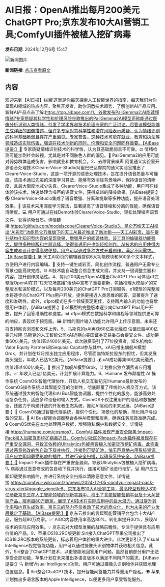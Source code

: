 # AI日报：OpenAI推出每月200美元ChatGPT Pro;京东发布10大AI营销工具;ComfyUI插件被植入挖矿病毒

**发布日期**: 2024年12月6号 15:47

![新闻图片](https://pic.chinaz.com/picmap/thumb/202409131604584929_0.jpg)

**新闻链接**: [点击查看原文](https://www.aibase.com/zh/news/13752)

## 内容

欢迎来到【AI日报】栏目!这里是你每天探索人工智能世界的指南，每天我们为你呈现AI领域的热点内容，聚焦开发者，助你洞悉技术趋势、了解创新AI产品应用。新鲜AI产品点击了解:https://top.aibase.com/1、谷歌发布PaliGemma2:AI能读懂情绪?专家质疑其科学性和伦理风险谷歌推出的PaliGemma2AI模型声称能通过图像分析识别人类情绪，引发了学术界和技术伦理专家的广泛讨论。尽管该模型能够生成详细的图像描述，但许多专家对其科学性和潜在风险表示质疑，认为情绪识别的科学基础脆弱且存在严重偏见。专家警告，这种技术可能在就业、教育和执法等领域造成实际伤害，强调在技术创新的同时，伦理和安全问题同样重要。【AiBase提要:】🧠 专家质疑情绪识别技术的科学性，认为其基础脆弱且不可靠。⚖️ 情绪检测可能加剧社会歧视，尤其是对不同肤色人群的偏见。🚨 PaliGemma2的应用可能对弱势群体造成伤害，影响就业和教育机会。2、去除背景噪声 阿里通义实验室开源语音处理技术ClearerVoice-Studio阿里巴巴达摩院的通义实验室推出了ClearerVoice-Studio，这是一项开源的语音处理技术，旨在提升语音质量与可懂度。该技术通过先进的深度学习算法，能够有效消除背景噪声，保持语音的清晰度，且最大限度地减少失真。ClearerVoice-Studio集成了多种功能，用户可在线体验该技术，快速处理含噪声的语音文件，获得卓越的降噪效果。【AiBase提要:】🔇 ClearerVoice-Studio集成了语音增强、分离和提取等多种功能，提升语音处理效果。🎤 该技术采用深度学习算法，显著提高了语音降噪和分离的性能，确保语音清晰度。💻 用户可通过在线Demo体验ClearerVoice-Studio，轻松处理噪声语音文件，获得清晰音质。详情链接:https://github.com/modelscope/ClearerVoice-Studio3、昆仑万维天工AI推出“AI彩页”功能昆仑万维旗下的天工AI最近推出了新功能——天工AI彩页，旨在提升结构化知识型内容的呈现效果，增强用户的阅读体验。该工具的编辑器功能强大，提供多种排版和主题选择，使得普通用户也能轻松创作。AI技术的应用使得内容生成和设计变得高效便捷，用户可以通过多种方式开启创作，满足不同需求。【AiBase提要:】🛠️ 天工AI彩页的编辑器提供6大功能模块和500多个文本样式，方便用户进行内容编辑。🚀 支持一键生成彩页，简化创作流程，普通用户无需专业背景也能高效完成。🌐 AI技术能自动整合信息生成大纲，并支持一键调整主题和内容，提升创作灵活性。4、每月200美元!OpenAI推出ChatGPT Pro 可体验o1完整版OpenAI在其“12天12场直播”活动中宣布了重要更新，包括推理大模型o1的完整版本和进阶模式，以及每月200美元的ChatGPT Pro订阅服务。o1模型的完整版本将逐步向ChatGPT Plus用户开放，提供更接近人类思维的回答，显著提升了速度和准确性。此外，o1pro模式在多个领域表现更佳，支持图片输入的功能也将增强用户体验。【AiBase提要:】🚀 o1模型的完整版本逐步向ChatGPT Plus用户开放，提升了回答准确性和速度。📊 o1pro模式在数据科学和编程等领域提供更可靠的响应，表现优于预览版。🖼️ 新增的图片输入功能允许用户上传示意图，未来还将支持网页浏览和文件上传。5、马斯克的xAI再获60亿美元融资 估值已超400亿美元埃隆·马斯克的人工智能公司xAI近期向美国证券交易委员会提交文件，成功筹集60亿美元，估值超过400亿美元。此次融资吸引了77位投资者，知名机构如Valor Equity Partners和Sequoia Capital参与其中。xAI已推出旗舰AI模型Grok，并计划在12月推出独立应用程序，尽管面临特斯拉股东的担忧，但其发展势头强劲，年收入已达1亿美元。【AiBase提要:】💰 xAI成功筹集60亿美元融资，估值超过400亿美元。🤖 推出了旗舰AI模型Grok，计划推出独立消费者应用程序。📈 年收入已达1亿美元，计划扩展计算能力。6、Humane 发布颠覆性 AI 操作系统 CosmOS:智能代理协作，开启人机交互新纪元!Humane最新发布的CosmOS操作系统以其智能交互的创新性，彻底颠覆了传统的人机交互方式。该系统通过强大的智能代理和AI Bus智能协调器，提供个性化的服务，能够高效处理复杂任务，适应多种设备和输入方式。CosmOS不仅注重用户的隐私和数据安全，还致力于构建开放的开发者生态系统，推动AI驱动的未来发展。【AiBase提要:】🧠 CosmOS通过智能代理系统，提供个性化、场景化的帮助，简化用户与设备的交互。🔗 AI Bus智能协调器整合各种AI模型和服务，确保任务高效准确完成。🔒 CosmOS优先在本地处理用户数据，增强隐私保护和数据安全。详情链接:https://humane.com/cosmos7、ComfyUI插件发现严重安全隐患:Impact-Pack植入加密货币挖矿病毒近日，ComfyUI社区的Impact-Pack插件被发现存在严重安全漏洞，导致其依赖的Ultralytics包被黑客植入加密货币挖矿病毒。此病毒通过恶意修改的包自动下载并执行，连接到可疑矿池，悄无声息地占用系统资源。用户应立即卸载受影响的插件，并进行安全扫描，以确保系统安全。【AiBase提要:】🦠 Impact-Pack插件存在严重安全漏洞，导致Ultralytics包被植入挖矿病毒。🔍 病毒通过恶意修改的包自动下载并执行，连接可疑矿池进行挖矿。💻 用户应立即卸载受影响插件，并进行系统安全扫描以清除恶意文件。详情链接:https://comfyui-wiki.com/zh/news/2024-12-05-comfyui-impact-pack-virus-alert#google_vignette8、京东发布10大AI营销工具，最高模型规模达810亿参数京东云在人工智能领域的创新实践中，推出了言犀智能营销平台及十大AI营销产品，服务超80万商家，展现了AI技术在实际应用中的巨大潜力。通过提升转化率和内容生成效率，京东云的努力不仅推动了技术的商业化，也为未来的产业发展奠定了基础。【AiBase提要:】🚀 京东云推出的言犀智能营销平台包含十大AI产品，服务超80万商家。📈 AIGC内容使用率高达80%，转化率提升30%，展现AI技术的实际应用效果。💡 京东云对大模型发展的战略前瞻性，专注于提供具有应用价值的产品。9、苹果iOS18.2RC版更新:Siri接入ChatGPT苹果公司推出了iOS18.2RC版本的系统更新，标志着用户体验的重大进步。此次更新引入了Visual Intelligence视觉智能功能，用户可以通过摄像头识别物体并获取相关信息。此外，Siri整合了ChatGPT技术，以更智能地回答用户问题。虽然目前部分用户无法享受全部功能，苹果计划在未来推出多语言版本以满足不同用户的需求。【AiBase提要:】🔍 新增Visual Intelligence功能，用户可通过摄像头识别物体并获取地理位置信息。🤖 Siri整合ChatGPT技术，提升智能问答能力并尊重用户隐私。🌍 苹果计划推出多语言版本的Apple Intelligence，以便更多用户享受智能服务。
